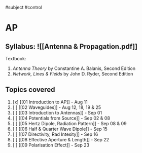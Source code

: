 #subject #control
# AP
## Syllabus: ![[Antenna & Propagation.pdf]]
Textbook: 
1. _Antenna Theory_ by Constantine A. Balanis, Second Edition
2. _Network, Lines & Fields_ by John D. Ryder, Second Edition


## Topics covered
1. [x]  [[01 Introduction to AP]] - Aug 11
2. [ ]  [[02 Waveguides]] - Aug 12, 18, 19 & 25
3. [ ]  [[03 Introduction to Antennas]] - Sep 01
4. [ ]  [[04 Potentials from Source]] - Sep 02 & 08
5. [ ]  [[05 Hertz Dipole, Radiation Pattern]] - Sep 08 & 09
6. [ ]  [[06 Half & Quarter Wave Dipole]] - Sep 15
7. [ ]  [[07 Directivity, Rad Intesity]] - Sep 16
8. [ ]  [[08 Effective Aperture & Length]] - Sep 22
9. [ ]  [[09 Polarisation Effect]] - Sep 23 